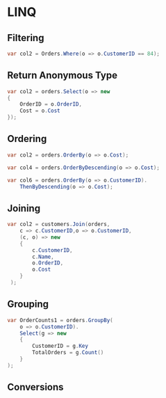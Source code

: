 # LINQ

## Filtering

```csharp
var col2 = Orders.Where(o => o.CustomerID == 84);
```

## Return Anonymous Type

```csharp
var col2 = orders.Select(o => new
{
    OrderID = o.OrderID,
    Cost = o.Cost
});
 ```
 
## Ordering
 
```csharp
var col2 = orders.OrderBy(o => o.Cost);
```

```csharp
var col4 = orders.OrderByDescending(o => o.Cost);
```
 
```csharp
var col6 = orders.OrderBy(o => o.CustomerID).
    ThenByDescending(o => o.Cost);
```

## Joining

```csharp
var col2 = customers.Join(orders,
    c => c.CustomerID,o => o.CustomerID,
    (c, o) => new
    {
        c.CustomerID,
        c.Name,
        o.OrderID,
        o.Cost
    }
 );
```

## Grouping

```csharp
var OrderCounts1 = orders.GroupBy(
    o => o.CustomerID).
    Select(g => new
    {
        CustomerID = g.Key
        TotalOrders = g.Count()
    }
);
```


## Conversions
